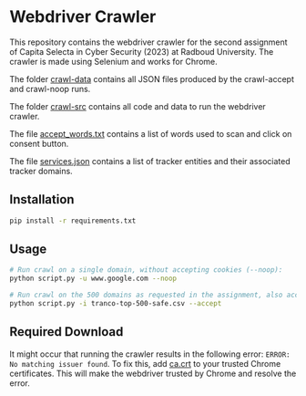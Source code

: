 # Webdriver Crawler

This repository contains the webdriver crawler for the second assignment of Capita Selecta in Cyber Security (2023) at Radboud University. The crawler is made using Selenium and works for Chrome.

The folder [crawl-data](https://github.com/jonatelintelo/webdriver-crawler/edit/main/crawl_data) contains all JSON files produced by the crawl-accept and crawl-noop runs.

The folder [crawl-src](https://github.com/jonatelintelo/webdriver-crawler/edit/main/crawl_src) contains all code and data to run the webdriver crawler.

The file [accept_words.txt](https://github.com/jonatelintelo/webdriver-crawler/edit/main/crawl_src/accept_words.txt) contains a list of words used to scan and click on consent button.

The file [services.json](https://github.com/jonatelintelo/webdriver-crawler/edit/main/crawl_src/services.json) contains a list of tracker entities and their associated tracker domains.

## Installation

```bash
pip install -r requirements.txt

```

## Usage

```bash
# Run crawl on a single domain, without accepting cookies (--noop):
python script.py -u www.google.com --noop 

# Run crawl on the 500 domains as requested in the assignment, also accepting cookies
python script.py -i tranco-top-500-safe.csv --accept

```

## Required Download
It might occur that running the crawler results in the following error: `ERROR: No matching issuer found`. To fix this, add [ca.crt](https://github.com/jonatelintelo/webdriver-crawler/edit/main/ca.crt) to your trusted Chrome certificates. This will make the webdriver trusted by Chrome and resolve the error.
